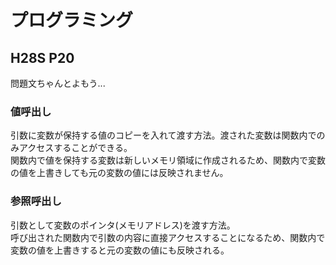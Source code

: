 # プログラミング
## H28S P20
問題文ちゃんとよもう...
### 値呼出し
引数に変数が保持する値のコピーを入れて渡す方法。渡された変数は関数内でのみアクセスすることができる。  
関数内で値を保持する変数は新しいメモリ領域に作成されるため、関数内で変数の値を上書きしても元の変数の値には反映されません。
### 参照呼出し
引数として変数のポインタ(メモリアドレス)を渡す方法。  
呼び出された関数内で引数の内容に直接アクセスすることになるため、関数内で変数の値を上書きすると元の変数の値にも反映される。
